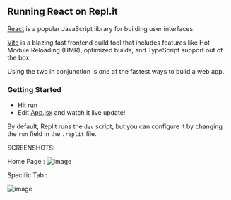 ## Running React on Repl.it

[React](https://reactjs.org/) is a popular JavaScript library for building user interfaces.

[Vite](https://vitejs.dev/) is a blazing fast frontend build tool that includes features like Hot Module Reloading (HMR), optimized builds, and TypeScript support out of the box.

Using the two in conjunction is one of the fastest ways to build a web app.

### Getting Started
- Hit run
- Edit [App.jsx](#src/App.jsx) and watch it live update!

By default, Replit runs the `dev` script, but you can configure it by changing the `run` field in the `.replit` file.

SCREENSHOTS:

Home Page : 
![image](https://user-images.githubusercontent.com/100353170/166455485-f9118545-1e53-4302-b9ce-98282c78a27d.png)


Specific Tab :

![image](https://user-images.githubusercontent.com/100353170/166455567-8c17842e-e519-4892-a397-95d87abe4830.png)
